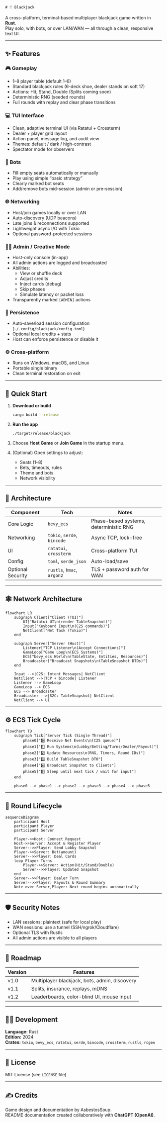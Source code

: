     # 🃏 Blackjack

A cross-platform, terminal-based multiplayer blackjack game written in **Rust**.  
Play solo, with bots, or over LAN/WAN — all through a clean, responsive text UI.

---

## ✨ Features

### 🎮 Gameplay
- 1–8 player table (default 1–6)
- Standard blackjack rules (6-deck shoe, dealer stands on soft 17)
- Actions: Hit, Stand, Double (Splits coming soon)
- Deterministic RNG (seeded rounds)
- Full rounds with replay and clear phase transitions

### 💻 TUI Interface
- Clean, adaptive terminal UI (via Ratatui + Crossterm)
- Dealer + player grid layout
- Action panel, message log, and audit view
- Themes: default / dark / high-contrast
- Spectator mode for observers

### 🤖 Bots
- Fill empty seats automatically or manually
- Play using simple “basic strategy”
- Clearly marked bot seats
- Add/remove bots mid-session (admin or pre-session)

### 🌐 Networking
- Host/join games locally or over LAN
- Auto-discovery (UDP beacons)
- Late joins & reconnections supported
- Lightweight async I/O with Tokio
- Optional password-protected sessions

### 🧑‍💼 Admin / Creative Mode
- Host-only console (in-app)
- All admin actions are logged and broadcasted
- Abilities:
  - View or shuffle deck
  - Adjust credits
  - Inject cards (debug)
  - Skip phases
  - Simulate latency or packet loss
- Transparently marked `[ADMIN]` actions

### 💾 Persistence
- Auto-save/load session configuration (`~/.config/blackjack/config.toml`)
- Optional local credits + stats
- Host can enforce persistence or disable it

### ⚙️ Cross-platform
- Runs on Windows, macOS, and Linux
- Portable single binary
- Clean terminal restoration on exit

---

## 🚀 Quick Start
1. **Download or build**
   ```bash
   cargo build --release
   ```
2. **Run the app**
   ```bash
   ./target/release/blackjack
   ```
3. Choose **Host Game** or **Join Game** in the startup menu.

4. (Optional) Open settings to adjust:
   - Seats (1–8)
   - Bets, timeouts, rules
   - Theme and bots
   - Network visibility

---

## 🧩 Architecture
| Component | Tech | Notes |
|------------|------|-------|
| Core Logic | `bevy_ecs` | Phase-based systems, deterministic RNG |
| Networking | `tokio`, `serde`, `bincode` | Async TCP, lock-free |
| UI | `ratatui`, `crossterm` | Cross-platform TUI |
| Config | `toml`, `serde_json` | Auto-load/save |
| Optional Security | `rustls`, `hmac`, `argon2` | TLS + password auth for WAN |

---

## 🕸️ Network Architecture

```mermaid
flowchart LR
    subgraph Client["Client (TUI)"]
        UI["Ratatui UI\n(render TableSnapshot)"]
        Input["Keyboard Input\n(C2S commands)"]
        NetClient["Net Task (Tokio)"]
    end

    subgraph Server["Server (Host)"]
        Listener["TCP Listener\n(Accept Connections)"]
        GameLoop["Game Loop\n(ECS Systems)"]
        ECS["bevy_ecs World\n(TableState, Entities, Resources)"]
        Broadcaster["Broadcast Snapshots\n(TableSnapshot DTOs)"]
    end

    Input -->|C2S: Intent Messages| NetClient
    NetClient -->|TCP + bincode| Listener
    Listener --> GameLoop
    GameLoop --> ECS
    ECS --> Broadcaster
    Broadcaster -->|S2C: TableSnapshot| NetClient
    NetClient --> UI
```

---

## ⚙️ ECS Tick Cycle

```mermaid
flowchart TD
    subgraph Tick["Server Tick (Single Thread)"]
        phase0["0️⃣ Receive Net Events\n(C2S queue)"]
        phase1["1️⃣ Run Systems\n(Lobby/Betting/Turns/Dealer/Payout)"]
        phase2["2️⃣ Update Resources\n(RNG, Timers, Round IDs)"]
        phase3["3️⃣ Build TableSnapshot DTO"]
        phase4["4️⃣ Broadcast Snapshot to Clients"]
        phase5["5️⃣ Sleep until next tick / wait for input"]
    end

    phase0 --> phase1 --> phase2 --> phase3 --> phase4 --> phase5
```

---

## 🔁 Round Lifecycle

```mermaid
sequenceDiagram
    participant Host
    participant Player
    participant Server

    Player->>Host: Connect Request
    Host->>Server: Accept & Register Player
    Server-->>Player: Send Lobby Snapshot
    Player->>Server: Bet(amount)
    Server-->>Player: Deal Cards
    loop Player Turns
        Player->>Server: Action(Hit/Stand/Double)
        Server-->>Player: Updated Snapshot
    end
    Server-->>Player: Dealer Turn
    Server-->>Player: Payouts & Round Summary
    Note over Server,Player: Next round begins automatically
```

---

## 🛡️ Security Notes
- LAN sessions: plaintext (safe for local play)
- WAN sessions: use a tunnel (SSH/ngrok/Cloudflare)
- Optional TLS with Rustls
- All admin actions are visible to all players

---

## 🧠 Roadmap
| Version | Features |
|----------|-----------|
| v1.0 | Multiplayer blackjack, bots, admin, discovery |
| v1.1 | Splits, insurance, replays, mDNS |
| v1.2 | Leaderboards, color-blind UI, mouse input |

---

## 👨‍💻 Development
**Language:** Rust  
**Edition:** 2024  
**Crates:** `tokio`, `bevy_ecs`, `ratatui`, `serde`, `bincode`, `crossterm`, `rustls`, `rcgen`

---

## 🧾 License
MIT License (see `LICENSE` file)

---

## ✍️ Credits
Game design and documentation by AsbestosSoup.  
README documentation created collaboratively with **ChatGPT (OpenAI)**.
